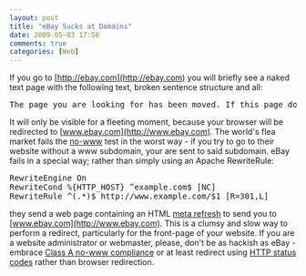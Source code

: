 ```yaml
---
layout: post
title: "eBay Sucks at Domains"
date: 2009-05-03 17:58
comments: true
categories: [Web]
---
```

If you go to [http://ebay.com](http://ebay.com) you will briefly see a naked text page with the following text, broken sentence structure and all:

<pre>
The page you are looking for has been moved. If this page does not redirect you in 10 Secs,lease click here.
</pre>

It will only be visible for a fleeting moment, because your browser will be redirected to [www.ebay.com](http://www.ebay.com).  The world's flea market fails the [no-www](http://no-www.org/faq.php) test in the worst way - if you try to go to their website without a www subdomain, your are sent to said subdomain.  eBay fails in a special way; rather than simply using an Apache RewriteRule:

<pre class="brush: bash;">
RewriteEngine On
RewriteCond %{HTTP_HOST} ^example.com$ [NC]
RewriteRule ^(.*)$ http://www.example.com/$1 [R=301,L]
</pre>

they send a web page containing an HTML [meta refresh](http://en.wikipedia.org/wiki/Meta_refresh) to send you to [www.ebay.com](http://www.ebay.com).  This is a clumsy and slow way to perform a redirect, particularly for the front-page of your website.  If you are a website administrator or webmaster, please, don't be as hackish as eBay - embrace [Class A no-www compliance](http://no-www.org/faq.php) or at least redirect using [HTTP status codes](http://en.wikipedia.org/wiki/List_of_HTTP_status_codes#3xx_Redirection) rather than browser redirection.

